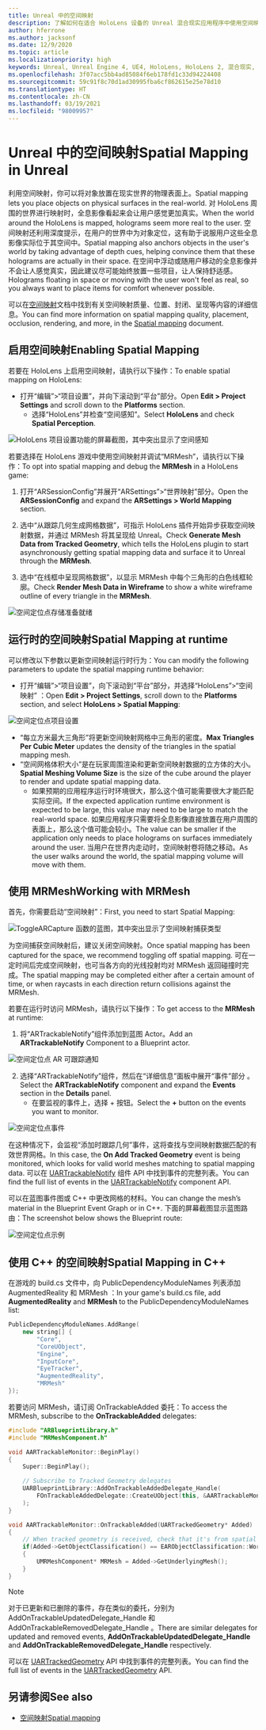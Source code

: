 ```yaml
---
title: Unreal 中的空间映射
description: 了解如何在适合 HoloLens 设备的 Unreal 混合现实应用程序中使用空间映射和网格。
author: hferrone
ms.author: jacksonf
ms.date: 12/9/2020
ms.topic: article
ms.localizationpriority: high
keywords: Unreal, Unreal Engine 4, UE4, HoloLens, HoloLens 2, 混合现实, 开发, 功能, 文档, 指南, 全息影像, 空间映射, 混合现实头戴显示设备, windows 混合现实头戴显示设备, 虚拟现实头戴显示设备
ms.openlocfilehash: 3f07acc5bb4ad85084f6eb178fd1c33d94224408
ms.sourcegitcommit: 59c91f8c70d1ad30995fba6cf862615e25e78d10
ms.translationtype: HT
ms.contentlocale: zh-CN
ms.lasthandoff: 03/19/2021
ms.locfileid: "98009957"
---
```

# <a name="spatial-mapping-in-unreal"></a><span data-ttu-id="2d80e-104">Unreal 中的空间映射</span><span class="sxs-lookup"><span data-stu-id="2d80e-104">Spatial Mapping in Unreal</span></span>

<span data-ttu-id="2d80e-105">利用空间映射，你可以将对象放置在现实世界的物理表面上。</span><span class="sxs-lookup"><span data-stu-id="2d80e-105">Spatial mapping lets you place objects on physical surfaces in the real-world.</span></span> <span data-ttu-id="2d80e-106">对 HoloLens 周围的世界进行映射时，全息影像看起来会让用户感觉更加真实。</span><span class="sxs-lookup"><span data-stu-id="2d80e-106">When the world around the HoloLens is mapped, holograms seem more real to the user.</span></span> <span data-ttu-id="2d80e-107">空间映射还利用深度提示，在用户的世界中为对象定位，这有助于说服用户这些全息影像实际位于其空间中。</span><span class="sxs-lookup"><span data-stu-id="2d80e-107">Spatial mapping also anchors objects in the user's world by taking advantage of depth cues, helping convince them that these holograms are actually in their space.</span></span> <span data-ttu-id="2d80e-108">在空间中浮动或随用户移动的全息影像并不会让人感觉真实，因此建议尽可能始终放置一些项目，让人保持舒适感。</span><span class="sxs-lookup"><span data-stu-id="2d80e-108">Holograms floating in space or moving with the user won't feel as real, so you always want to place items for comfort whenever possible.</span></span>

<span data-ttu-id="2d80e-109">可以在[空间映射](../../design/spatial-mapping.md)文档中找到有关空间映射质量、位置、封闭、呈现等内容的详细信息。</span><span class="sxs-lookup"><span data-stu-id="2d80e-109">You can find more information on spatial mapping quality, placement, occlusion, rendering, and more, in the [Spatial mapping](../../design/spatial-mapping.md) document.</span></span>

## <a name="enabling-spatial-mapping"></a><span data-ttu-id="2d80e-110">启用空间映射</span><span class="sxs-lookup"><span data-stu-id="2d80e-110">Enabling Spatial Mapping</span></span>

<span data-ttu-id="2d80e-111">若要在 HoloLens 上启用空间映射，请执行以下操作：</span><span class="sxs-lookup"><span data-stu-id="2d80e-111">To enable spatial mapping on HoloLens:</span></span>
- <span data-ttu-id="2d80e-112">打开“编辑”>“项目设置”，并向下滚动到“平台”部分。</span><span class="sxs-lookup"><span data-stu-id="2d80e-112">Open **Edit > Project Settings** and scroll down to the **Platforms** section.</span></span>    
    + <span data-ttu-id="2d80e-113">选择“HoloLens”并检查“空间感知”。</span><span class="sxs-lookup"><span data-stu-id="2d80e-113">Select **HoloLens** and check **Spatial Perception**.</span></span>

![HoloLens 项目设置功能的屏幕截图，其中突出显示了空间感知](images/unreal-spatial-mapping-img-01.png)

<span data-ttu-id="2d80e-115">若要选择在 HoloLens 游戏中使用空间映射并调试“MRMesh”，请执行以下操作：</span><span class="sxs-lookup"><span data-stu-id="2d80e-115">To opt into spatial mapping and debug the **MRMesh** in a HoloLens game:</span></span>
1. <span data-ttu-id="2d80e-116">打开“ARSessionConfig”并展开“ARSettings”>“世界映射”部分。</span><span class="sxs-lookup"><span data-stu-id="2d80e-116">Open the **ARSessionConfig** and expand the **ARSettings > World Mapping** section.</span></span> 

2. <span data-ttu-id="2d80e-117">选中“从跟踪几何生成网格数据”，可指示 HoloLens 插件开始异步获取空间映射数据，并通过 MRMesh 将其呈现给 Unreal。</span><span class="sxs-lookup"><span data-stu-id="2d80e-117">Check **Generate Mesh Data from Tracked Geometry**, which tells the HoloLens plugin to start asynchronously getting spatial mapping data and surface it to Unreal through the **MRMesh**.</span></span> 
3. <span data-ttu-id="2d80e-118">选中“在线框中呈现网格数据”，以显示 MRMesh 中每个三角形的白色线框轮廓。</span><span class="sxs-lookup"><span data-stu-id="2d80e-118">Check **Render Mesh Data in Wireframe** to show a white wireframe outline of every triangle in the **MRMesh**.</span></span> 

![空间定位点存储准备就绪](images/unreal-spatialmapping-arsettings.PNG)


## <a name="spatial-mapping-at-runtime"></a><span data-ttu-id="2d80e-120">运行时的空间映射</span><span class="sxs-lookup"><span data-stu-id="2d80e-120">Spatial Mapping at runtime</span></span>
<span data-ttu-id="2d80e-121">可以修改以下参数以更新空间映射运行时行为：</span><span class="sxs-lookup"><span data-stu-id="2d80e-121">You can modify the following parameters to update the spatial mapping runtime behavior:</span></span>

- <span data-ttu-id="2d80e-122">打开“编辑”>“项目设置”，向下滚动到“平台”部分，并选择“HoloLens”>“空间映射”  ：</span><span class="sxs-lookup"><span data-stu-id="2d80e-122">Open **Edit > Project Settings**, scroll down to the **Platforms** section, and select **HoloLens > Spatial Mapping**:</span></span> 

![空间定位点项目设置](images/unreal-spatialmapping-projectsettings.PNG)

- <span data-ttu-id="2d80e-124">“每立方米最大三角形”将更新空间映射网格中三角形的密度。</span><span class="sxs-lookup"><span data-stu-id="2d80e-124">**Max Triangles Per Cubic Meter** updates the density of the triangles in the spatial mapping mesh.</span></span>  
- <span data-ttu-id="2d80e-125">“空间网格体积大小”是在玩家周围渲染和更新空间映射数据的立方体的大小。</span><span class="sxs-lookup"><span data-stu-id="2d80e-125">**Spatial Meshing Volume Size** is the size of the cube around the player to render and update spatial mapping data.</span></span>  
    + <span data-ttu-id="2d80e-126">如果预期的应用程序运行时环境很大，那么这个值可能需要很大才能匹配实际空间。</span><span class="sxs-lookup"><span data-stu-id="2d80e-126">If the expected application runtime environment is expected to be large, this value may need to be large to match the real-world space.</span></span> <span data-ttu-id="2d80e-127">如果应用程序只需要将全息影像直接放置在用户周围的表面上，那么这个值可能会较小。</span><span class="sxs-lookup"><span data-stu-id="2d80e-127">The value can be smaller if the application only needs to place holograms on surfaces immediately around the user.</span></span> <span data-ttu-id="2d80e-128">当用户在世界内走动时，空间映射卷将随之移动。</span><span class="sxs-lookup"><span data-stu-id="2d80e-128">As the user walks around the world, the spatial mapping volume will move with them.</span></span> 

## <a name="working-with-mrmesh"></a><span data-ttu-id="2d80e-129">使用 MRMesh</span><span class="sxs-lookup"><span data-stu-id="2d80e-129">Working with MRMesh</span></span>

<span data-ttu-id="2d80e-130">首先，你需要启动“空间映射”：</span><span class="sxs-lookup"><span data-stu-id="2d80e-130">First, you need to start Spatial Mapping:</span></span>

![ToggleARCapture 函数的蓝图，其中突出显示了空间映射捕获类型](images/unreal-spatial-mapping-img-02.png)

<span data-ttu-id="2d80e-132">为空间捕获空间映射后，建议关闭空间映射。</span><span class="sxs-lookup"><span data-stu-id="2d80e-132">Once spatial mapping has been captured for the space, we recommend toggling off spatial mapping.</span></span>  <span data-ttu-id="2d80e-133">可在一定时间后完成空间映射，也可当各方向的光线投射均对 MRMesh 返回碰撞时完成。</span><span class="sxs-lookup"><span data-stu-id="2d80e-133">The spatial mapping may be completed either after a certain amount of time, or when raycasts in each direction return collisions against the MRMesh.</span></span>

<span data-ttu-id="2d80e-134">若要在运行时访问 MRMesh，请执行以下操作：</span><span class="sxs-lookup"><span data-stu-id="2d80e-134">To get access to the **MRMesh** at runtime:</span></span>
1. <span data-ttu-id="2d80e-135">将“ARTrackableNotify”组件添加到蓝图 Actor。</span><span class="sxs-lookup"><span data-stu-id="2d80e-135">Add an **ARTrackableNotify** Component to a Blueprint actor.</span></span> 

![空间定位点 AR 可跟踪通知](images/unreal-spatialmapping-artrackablenotify.PNG)

2. <span data-ttu-id="2d80e-137">选择“ARTrackableNotify”组件，然后在“详细信息”面板中展开“事件”部分  。</span><span class="sxs-lookup"><span data-stu-id="2d80e-137">Select the **ARTrackableNotify** component and expand the **Events** section in the **Details** panel.</span></span> 
    - <span data-ttu-id="2d80e-138">在要监视的事件上，选择 + 按钮。</span><span class="sxs-lookup"><span data-stu-id="2d80e-138">Select the **+** button on the events you want to monitor.</span></span> 

![空间定位点事件](images/unreal-spatialmapping-events.PNG)

<span data-ttu-id="2d80e-140">在这种情况下，会监视“添加时跟踪几何”事件，这将查找与空间映射数据匹配的有效世界网格。</span><span class="sxs-lookup"><span data-stu-id="2d80e-140">In this case, the **On Add Tracked Geometry** event is being monitored, which looks for valid world meshes matching to spatial mapping data.</span></span> <span data-ttu-id="2d80e-141">可以在 [UARTrackableNotify](https://docs.unrealengine.com/API/Runtime/AugmentedReality/UARTrackableNotifyComponent/index.html) 组件 API 中找到事件的完整列表。</span><span class="sxs-lookup"><span data-stu-id="2d80e-141">You can find the full list of events in the [UARTrackableNotify](https://docs.unrealengine.com/API/Runtime/AugmentedReality/UARTrackableNotifyComponent/index.html) component API.</span></span> 

<span data-ttu-id="2d80e-142">可以在蓝图事件图或 C++ 中更改网格的材料。</span><span class="sxs-lookup"><span data-stu-id="2d80e-142">You can change the mesh’s material in the Blueprint Event Graph or in C++.</span></span> <span data-ttu-id="2d80e-143">下面的屏幕截图显示蓝图路由：</span><span class="sxs-lookup"><span data-stu-id="2d80e-143">The screenshot below shows the Blueprint route:</span></span> 

![空间定位点示例](images/unreal-spatialmapping-example.PNG)

## <a name="spatial-mapping-in-c"></a><span data-ttu-id="2d80e-145">使用 C++ 的空间映射</span><span class="sxs-lookup"><span data-stu-id="2d80e-145">Spatial Mapping in C++</span></span>

<span data-ttu-id="2d80e-146">在游戏的 build.cs 文件中，向 PublicDependencyModuleNames 列表添加 AugmentedReality 和 MRMesh ：</span><span class="sxs-lookup"><span data-stu-id="2d80e-146">In your game's build.cs file, add **AugmentedReality** and **MRMesh** to the PublicDependencyModuleNames list:</span></span>

```cpp
PublicDependencyModuleNames.AddRange(
    new string[] {
        "Core",
        "CoreUObject",
        "Engine",
        "InputCore",    
        "EyeTracker",
        "AugmentedReality",
        "MRMesh"
});
```

<span data-ttu-id="2d80e-147">若要访问 MRMesh，请订阅 OnTrackableAdded 委托：</span><span class="sxs-lookup"><span data-stu-id="2d80e-147">To access the MRMesh, subscribe to the **OnTrackableAdded** delegates:</span></span>

```cpp
#include "ARBlueprintLibrary.h"
#include "MRMeshComponent.h"

void AARTrackableMonitor::BeginPlay()
{
    Super::BeginPlay();

    // Subscribe to Tracked Geometry delegates
    UARBlueprintLibrary::AddOnTrackableAddedDelegate_Handle(
        FOnTrackableAddedDelegate::CreateUObject(this, &AARTrackableMonitor::OnTrackableAdded)
    );
}

void AARTrackableMonitor::OnTrackableAdded(UARTrackedGeometry* Added)
{
    // When tracked geometry is received, check that it's from spatial mapping
    if(Added->GetObjectClassification() == EARObjectClassification::World)
    {
        UMRMeshComponent* MRMesh = Added->GetUnderlyingMesh();
    }
}
```

> [!NOTE]
> <span data-ttu-id="2d80e-148">对于已更新和已删除的事件，存在类似的委托，分别为 AddOnTrackableUpdatedDelegate_Handle 和 AddOnTrackableRemovedDelegate_Handle 。</span><span class="sxs-lookup"><span data-stu-id="2d80e-148">There are similar delegates for updated and removed events, **AddOnTrackableUpdatedDelegate_Handle** and **AddOnTrackableRemovedDelegate_Handle** respectively.</span></span>
>
> <span data-ttu-id="2d80e-149">可以在 [UARTrackedGeometry](https://docs.unrealengine.com/API/Runtime/AugmentedReality/UARTrackedGeometry/index.html) API 中找到事件的完整列表。</span><span class="sxs-lookup"><span data-stu-id="2d80e-149">You can find the full list of events in the [UARTrackedGeometry](https://docs.unrealengine.com/API/Runtime/AugmentedReality/UARTrackedGeometry/index.html) API.</span></span>

## <a name="see-also"></a><span data-ttu-id="2d80e-150">另请参阅</span><span class="sxs-lookup"><span data-stu-id="2d80e-150">See also</span></span>
* [<span data-ttu-id="2d80e-151">空间映射</span><span class="sxs-lookup"><span data-stu-id="2d80e-151">Spatial mapping</span></span>](../../design/spatial-mapping.md)
